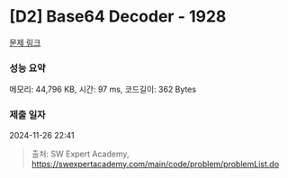 # [D2] Base64 Decoder - 1928 

[문제 링크](https://swexpertacademy.com/main/code/problem/problemDetail.do?contestProbId=AV5PR4DKAG0DFAUq) 

### 성능 요약

메모리: 44,796 KB, 시간: 97 ms, 코드길이: 362 Bytes

### 제출 일자

2024-11-26 22:41



> 출처: SW Expert Academy, https://swexpertacademy.com/main/code/problem/problemList.do